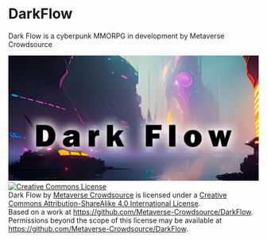 # DarkFlow
Dark Flow is a cyberpunk MMORPG in development by Metaverse Crowdsource 

![DarkFlow Banner](https://github.com/Metaverse-Crowdsource/DarkFlow/blob/main/DF.png)
<a rel="license" href="http://creativecommons.org/licenses/by-sa/4.0/"><img alt="Creative Commons License" style="border-width:0" src="https://i.creativecommons.org/l/by-sa/4.0/88x31.png" /></a><br /><span xmlns:dct="http://purl.org/dc/terms/" property="dct:title">Dark Flow</span> by <a xmlns:cc="http://creativecommons.org/ns#" href="https://github.com/Metaverse-Crowdsource/DarkFlow" property="cc:attributionName" rel="cc:attributionURL">Metaverse Crowdsource</a> is licensed under a <a rel="license" href="http://creativecommons.org/licenses/by-sa/4.0/">Creative Commons Attribution-ShareAlike 4.0 International License</a>.<br />Based on a work at <a xmlns:dct="http://purl.org/dc/terms/" href="https://github.com/Metaverse-Crowdsource/DarkFlow" rel="dct:source">https://github.com/Metaverse-Crowdsource/DarkFlow</a>.<br />Permissions beyond the scope of this license may be available at <a xmlns:cc="http://creativecommons.org/ns#" href="https://github.com/Metaverse-Crowdsource/DarkFlow" rel="cc:morePermissions">https://github.com/Metaverse-Crowdsource/DarkFlow</a>.

